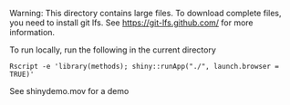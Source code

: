 Warning: This directory contains large files. To download complete files, you need to install git lfs. See https://git-lfs.github.com/ for more information.


To run locally, run the following in the current directory
```
Rscript -e 'library(methods); shiny::runApp("./", launch.browser = TRUE)'
```
See shinydemo.mov for a demo
